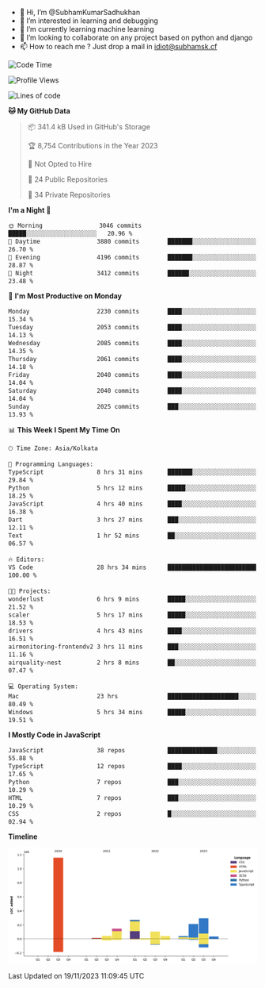 - 👋 Hi, I’m @SubhamKumarSadhukhan
- 👀 I’m interested in learning and debugging
- 🌱 I’m currently learning machine learning
- 💞️ I’m looking to collaborate on any project based on python and django
- 📫 How to reach me ?
      Just drop a mail in idiot@subhamsk.cf

<!---
SubhamKumarSadhukhan/SubhamKumarSadhukhan is a ✨ special ✨ repository because its `README.md` (this file) appears on your GitHub profile.
You can click the Preview link to take a look at your changes.
--->


<!--START_SECTION:waka-->
![Code Time](http://img.shields.io/badge/Code%20Time-1%2C685%20hrs%204%20mins-blue)

![Profile Views](http://img.shields.io/badge/Profile%20Views-0-blue)

![Lines of code](https://img.shields.io/badge/From%20Hello%20World%20I%27ve%20Written-2.3%20million%20lines%20of%20code-blue)

**🐱 My GitHub Data** 

> 📦 341.4 kB Used in GitHub's Storage 
 > 
> 🏆 8,754 Contributions in the Year 2023
 > 
> 🚫 Not Opted to Hire
 > 
> 📜 24 Public Repositories 
 > 
> 🔑 34 Private Repositories 
 > 
**I'm a Night 🦉** 

```text
🌞 Morning                3046 commits        █████░░░░░░░░░░░░░░░░░░░░   20.96 % 
🌆 Daytime                3880 commits        ███████░░░░░░░░░░░░░░░░░░   26.70 % 
🌃 Evening                4196 commits        ███████░░░░░░░░░░░░░░░░░░   28.87 % 
🌙 Night                  3412 commits        ██████░░░░░░░░░░░░░░░░░░░   23.48 % 
```
📅 **I'm Most Productive on Monday** 

```text
Monday                   2230 commits        ████░░░░░░░░░░░░░░░░░░░░░   15.34 % 
Tuesday                  2053 commits        ████░░░░░░░░░░░░░░░░░░░░░   14.13 % 
Wednesday                2085 commits        ████░░░░░░░░░░░░░░░░░░░░░   14.35 % 
Thursday                 2061 commits        ████░░░░░░░░░░░░░░░░░░░░░   14.18 % 
Friday                   2040 commits        ████░░░░░░░░░░░░░░░░░░░░░   14.04 % 
Saturday                 2040 commits        ████░░░░░░░░░░░░░░░░░░░░░   14.04 % 
Sunday                   2025 commits        ███░░░░░░░░░░░░░░░░░░░░░░   13.93 % 
```


📊 **This Week I Spent My Time On** 

```text
🕑︎ Time Zone: Asia/Kolkata

💬 Programming Languages: 
TypeScript               8 hrs 31 mins       ███████░░░░░░░░░░░░░░░░░░   29.84 % 
Python                   5 hrs 12 mins       █████░░░░░░░░░░░░░░░░░░░░   18.25 % 
JavaScript               4 hrs 40 mins       ████░░░░░░░░░░░░░░░░░░░░░   16.38 % 
Dart                     3 hrs 27 mins       ███░░░░░░░░░░░░░░░░░░░░░░   12.11 % 
Text                     1 hr 52 mins        ██░░░░░░░░░░░░░░░░░░░░░░░   06.57 % 

🔥 Editors: 
VS Code                  28 hrs 34 mins      █████████████████████████   100.00 % 

🐱‍💻 Projects: 
wonderlust               6 hrs 9 mins        █████░░░░░░░░░░░░░░░░░░░░   21.52 % 
scaler                   5 hrs 17 mins       █████░░░░░░░░░░░░░░░░░░░░   18.53 % 
drivers                  4 hrs 43 mins       ████░░░░░░░░░░░░░░░░░░░░░   16.51 % 
airmonitoring-frontendv2 3 hrs 11 mins       ███░░░░░░░░░░░░░░░░░░░░░░   11.16 % 
airquality-nest          2 hrs 8 mins        ██░░░░░░░░░░░░░░░░░░░░░░░   07.47 % 

💻 Operating System: 
Mac                      23 hrs              ████████████████████░░░░░   80.49 % 
Windows                  5 hrs 34 mins       █████░░░░░░░░░░░░░░░░░░░░   19.51 % 
```

**I Mostly Code in JavaScript** 

```text
JavaScript               38 repos            ██████████████░░░░░░░░░░░   55.88 % 
TypeScript               12 repos            ████░░░░░░░░░░░░░░░░░░░░░   17.65 % 
Python                   7 repos             ███░░░░░░░░░░░░░░░░░░░░░░   10.29 % 
HTML                     7 repos             ███░░░░░░░░░░░░░░░░░░░░░░   10.29 % 
CSS                      2 repos             █░░░░░░░░░░░░░░░░░░░░░░░░   02.94 % 
```



**Timeline**

![Lines of Code chart](https://raw.githubusercontent.com/SubhamKumarSadhukhan/SubhamKumarSadhukhan/main/assets/bar_graph.png)


 Last Updated on 19/11/2023 11:09:45 UTC
<!--END_SECTION:waka-->
